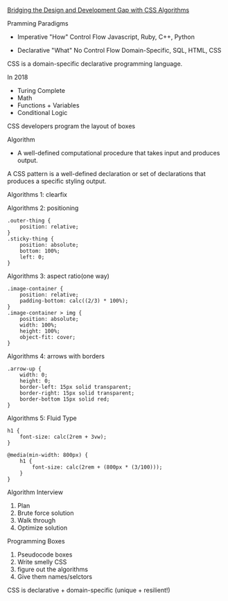 [Bridging the Design and Development Gap with CSS Algorithms](https://www.youtube.com/watch?v=YYdVDwfJKsw)

Pramming Paradigms

- Imperative "How" Control Flow
Javascript, Ruby, C++, Python

- Declarative "What" No Control Flow
Domain-Specific, SQL, HTML, CSS

CSS is a domain-specific declarative programming language.

In 2018
- Turing Complete
- Math
- Functions + Variables
- Conditional Logic

CSS developers program the layout of boxes

Algorithm
- A well-defined computational procedure that takes input and produces output.

A CSS pattern is a well-defined declaration or set of declarations that produces a specific styling output.

Algorithms 1: clearfix

Algorithms 2: positioning

```
.outer-thing {
	position: relative;
}
.sticky-thing {
	position: absolute;
	bottom: 100%;
	left: 0;
}

```

Algorithms 3: aspect ratio(one way)
```
.image-container {
	position: relative;
	padding-bottom: calc((2/3) * 100%);
}
.image-container > img {
	position: absolute;
	width: 100%;
	height: 100%;
	object-fit: cover;
}
```

Algorithms 4: arrows with borders
```
.arrow-up {
	width: 0;
	height: 0;
	border-left: 15px solid transparent;
	border-right: 15px solid transparent;
	border-bottom 15px solid red;
}
```
Algorithms 5: Fluid Type

```
h1 {
	font-size: calc(2rem + 3vw);
}

@media(min-width: 800px) {
	h1 {
		font-size: calc(2rem + (800px * (3/100)));
	}
}

```

Algorithm Interview
1) Plan
2) Brute force solution
3) Walk through
4) Optimize solution

Programming Boxes
1) Pseudocode boxes
2) Write smelly CSS
3) figure out the algorithms
4) Give them names/selctors

CSS is declarative + domain-specific
(unique + resilient!)
